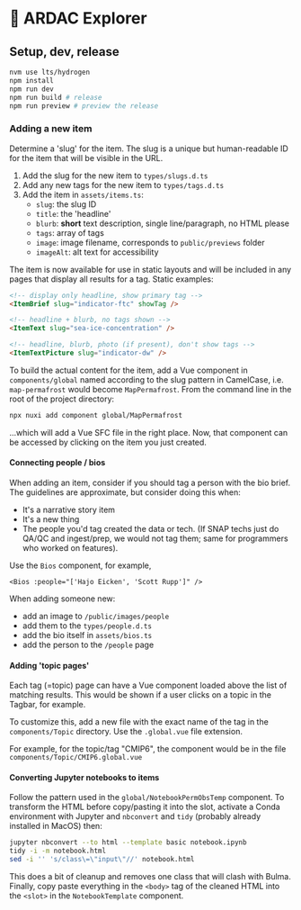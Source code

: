 # 🥗 ARDAC Explorer

## Setup, dev, release

```bash
nvm use lts/hydrogen
npm install
npm run dev
npm run build # release
npm run preview # preview the release
```

### Adding a new item

Determine a 'slug' for the item.  The slug is a unique but human-readable ID for the item that will be visible in the URL.

1. Add the slug for the new item to `types/slugs.d.ts`
2. Add any new tags for the new item to `types/tags.d.ts`
3. Add the item in `assets/items.ts`:
    * `slug`: the slug ID
    * `title`: the 'headline'
    * `blurb`: **short** text description, single line/paragraph, no HTML please
    * `tags`: array of tags
    * `image`: image filename, corresponds to `public/previews` folder
    * `imageAlt`: alt text for accessibility

The item is now available for use in static layouts and will be included in any pages that display all results for a tag.  Static examples:

```html
<!-- display only headline, show primary tag -->
<ItemBrief slug="indicator-ftc" showTag />

<!-- headline + blurb, no tags shown -->
<ItemText slug="sea-ice-concentration" />

<!-- headline, blurb, photo (if present), don't show tags -->
<ItemTextPicture slug="indicator-dw" />
```

To build the actual content for the item, add a Vue component in `components/global` named according to the slug pattern in CamelCase, i.e. `map-permafrost` would become `MapPermafrost`.  From the command line in the root of the project directory:

```bash
npx nuxi add component global/MapPermafrost
```

...which will add a Vue SFC file in the right place.  Now, that component can be accessed by clicking on the item you just created.

#### Connecting people / bios 

When adding an item, consider if you should tag a person with the bio brief.  The guidelines are approximate, but consider doing this when:

 * It's a narrative story item
 * It's a new thing
 * The people you'd tag created the data or tech.  (If SNAP techs just do QA/QC and ingest/prep, we would not tag them; same for programmers who worked on features).  

 Use the `Bios` component, for example,

 `<Bios :people="['Hajo Eicken', 'Scott Rupp']" />`

When adding someone new:

 * add an image to `/public/images/people`
 * add them to the `types/people.d.ts`
 * add the bio itself in `assets/bios.ts`
 * add the person to the `/people` page

#### Adding 'topic pages'

Each tag (=topic) page can have a Vue component loaded above the list of matching results.  This would be shown if a user clicks on a topic in the Tagbar, for example.

To customize this, add a new file with the exact name of the tag in the `components/Topic` directory.  Use the `.global.vue` file extension.

For example, for the topic/tag "CMIP6", the component would be in the file `components/Topic/CMIP6.global.vue`

#### Converting Jupyter notebooks to items

Follow the pattern used in the `global/NotebookPermObsTemp` component.  To transform the HTML before copy/pasting it into the slot, activate a Conda environment with Jupyter and `nbconvert` and `tidy` (probably already installed in MacOS) then:

```bash
jupyter nbconvert --to html --template basic notebook.ipynb
tidy -i -m notebook.html
sed -i '' 's/class\=\"input\"//' notebook.html
```

This does a bit of cleanup and removes one class that will clash with Bulma.  Finally, copy paste everything in the `<body>` tag of the cleaned HTML into the `<slot>` in the `NotebookTemplate` component.
